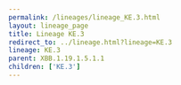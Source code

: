 ```yaml
---
permalink: /lineages/lineage_KE.3.html
layout: lineage_page
title: Lineage KE.3
redirect_to: ../lineage.html?lineage=KE.3
lineage: KE.3
parent: XBB.1.19.1.5.1.1
children: ['KE.3']
---
```

